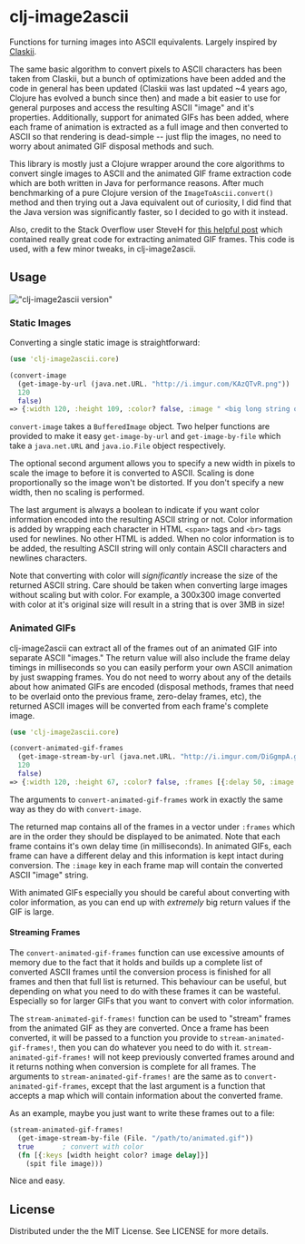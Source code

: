 # clj-image2ascii

Functions for turning images into ASCII equivalents. Largely inspired by
[Claskii](https://github.com/LauJensen/Claskii).

The same basic algorithm to convert pixels to ASCII characters has been taken from Claskii, but a bunch of
optimizations have been added and the code in general has been updated (Claskii was last updated ~4 years ago, Clojure
has evolved a bunch since then) and made a bit easier to use for general purposes and access the resulting ASCII
"image" and it's properties. Additionally, support for animated GIFs has been added, where each frame of animation is
extracted as a full image and then converted to ASCII so that rendering is dead-simple -- just flip the images, no need
to worry about animated GIF disposal methods and such.

This library is mostly just a Clojure wrapper around the core algorithms to convert single images to ASCII and the
animated GIF frame extraction code which are both written in Java for performance reasons. After much benchmarking
of a pure Clojure version of the `ImageToAscii.convert()` method and then trying out a Java equivalent out of
curiosity, I did find that the Java version was significantly faster, so I decided to go with it instead.

Also, credit to the Stack Overflow user SteveH for [this helpful post](http://stackoverflow.com/a/18425922) which
contained really great code for extracting animated GIF frames. This code is used, with a few minor tweaks, in
clj-image2ascii.

## Usage

!["clj-image2ascii version"](https://clojars.org/clj-image2ascii/latest-version.svg)

### Static Images

Converting a single static image is straightforward:

```clojure
(use 'clj-image2ascii.core)

(convert-image
  (get-image-by-url (java.net.URL. "http://i.imgur.com/KAzQTvR.png"))
  120
  false)
=> {:width 120, :height 109, :color? false, :image " <big long string of ASCII here> "}
```

`convert-image` takes a `BufferedImage` object. Two helper functions are provided to make it easy `get-image-by-url`
and `get-image-by-file` which take a `java.net.URL` and `java.io.File` object respectively.

The optional second argument allows you to specify a new width in pixels to scale the image to before it is converted
to ASCII. Scaling is done proportionally so the image won't be distorted. If you don't specify a new width, then no
scaling is performed.

The last argument is always a boolean to indicate if you want color information encoded into the resulting ASCII string
or not. Color information is added by wrapping each character in HTML `<span>` tags and `<br>` tags used for newlines.
No other HTML is added. When no color information is to be added, the resulting ASCII string will only contain ASCII
characters and newlines characters.

Note that converting with color will *significantly* increase the size of the returned ASCII string. Care should be
taken when converting large images without scaling but with color. For example, a 300x300 image converted with color
at it's original size will result in a string that is over 3MB in size!

### Animated GIFs

clj-image2ascii can extract all of the frames out of an animated GIF into separate ASCII "images." The return value
will also include the frame delay timings in milliseconds so you can easily perform your own ASCII animation by just
swapping frames. You do not need to worry about any of the details about how animated GIFs are encoded (disposal
methods, frames that need to be overlaid onto the previous frame, zero-delay frames, etc), the returned ASCII images
will be converted from each frame's complete image.

```clojure
(use 'clj-image2ascii.core)

(convert-animated-gif-frames
  (get-image-stream-by-url (java.net.URL. "http://i.imgur.com/DiGgmpA.gif"))
  120
  false)
=> {:width 120, :height 67, :color? false, :frames [{:delay 50, :image "..."} {:delay 50, :image "..."} ... ]}
```

The arguments to `convert-animated-gif-frames` work in exactly the same way as they do with `convert-image`.

The returned map contains all of the frames in a vector under `:frames` which are in the order they should be displayed
to be animated. Note that each frame contains it's own delay time (in milliseconds). In animated GIFs, each frame can
have a different delay and this information is kept intact during conversion. The `:image` key in each frame map
will contain the converted ASCII "image" string.

With animated GIFs especially you should be careful about converting with color information, as you can end up with
*extremely* big return values if the GIF is large.

#### Streaming Frames

The `convert-animated-gif-frames` function can use excessive amounts of memory due to the fact that it holds and
builds up a complete list of converted ASCII frames until the conversion process is finished for all frames and then
that full list is returned. This behaviour can be useful, but depending on what you need to do with these frames
it can be wasteful. Especially so for larger GIFs that you want to convert with color information.

The `stream-animated-gif-frames!` function can be used to "stream" frames from the animated GIF as they are converted.
Once a frame has been converted, it will be passed to a function you provide to `stream-animated-gif-frames!`, then you
can do whatever you need to do with it. `stream-animated-gif-frames!` will not keep previously converted frames
around and it returns nothing when conversion is complete for all frames. The arguments to `stream-animated-gif-frames!`
are the same as to `convert-animated-gif-frames`, except that the last argument is a function that accepts a map
which will contain information about the converted frame.

As an example, maybe you just want to write these frames out to a file:

```clojure
(stream-animated-gif-frames!
  (get-image-stream-by-file (File. "/path/to/animated.gif"))
  true       ; convert with color
  (fn [{:keys [width height color? image delay]}]
    (spit file image)))
```

Nice and easy.

## License

Distributed under the the MIT License. See LICENSE for more details.
